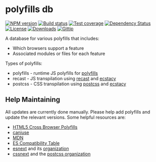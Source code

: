 
# polyfills db

[![NPM version][npm-image]][npm-url]
[![Build status][travis-image]][travis-url]
[![Test coverage][coveralls-image]][coveralls-url]
[![Dependency Status][david-image]][david-url]
[![License][license-image]][license-url]
[![Downloads][downloads-image]][downloads-url]
[![Gittip][gittip-image]][gittip-url]


A database for various polyfills that includes:

- Which browsers support a feature
- Associated modules or files for each feature

Types of polyfills:

- polyfills - runtime JS polyfills for [polyfills](http://github.com/polyfills/polyfills)
- recast - JS transpilation using [recast](https://github.com/benjamn/recast) and [ecstacy](https://github.com/polyfills/ecstacy)
- postcss - CSS transpilation using [postcss](https://github.com/postcss/postcss) and [ecstacy](https://github.com/polyfills/ecstacy)

## Help Maintaining

All updates are currently done manually.
Please help add polyfills and update the relevant versions.
Some helpful resources are:

- [HTML5 Cross Browser Polyfills](https://github.com/Modernizr/Modernizr/wiki/HTML5-Cross-browser-Polyfills)
- [caniuse](http://caniuse.com)
- [MDN](https://developer.mozilla.org/en-US/)
- [ES Compatibility Table](http://kangax.github.io/compat-table/es6/)
- [esnext](https://github.com/esnext/esnext) and its [organization](https://github.com/esnext)
- [cssnext](https://github.com/cssnext/cssnext) and the [postcss organization](https://github.com/postcss)

[npm-image]: https://img.shields.io/npm/v/polyfills-db.svg?style=flat-square
[npm-url]: https://npmjs.org/package/polyfills-db
[github-tag]: http://img.shields.io/github/tag/polyfills/db.svg?style=flat-square
[github-url]: https://github.com/polyfills/db/tags
[travis-image]: https://img.shields.io/travis/polyfills/db.svg?style=flat-square
[travis-url]: https://travis-ci.org/polyfills/db
[coveralls-image]: https://img.shields.io/coveralls/polyfills/db.svg?style=flat-square
[coveralls-url]: https://coveralls.io/r/polyfills/db?branch=master
[david-image]: http://img.shields.io/david/polyfills/db.svg?style=flat-square
[david-url]: https://david-dm.org/polyfills/db
[license-image]: http://img.shields.io/npm/l/polyfills-db.svg?style=flat-square
[license-url]: LICENSE
[downloads-image]: http://img.shields.io/npm/dm/polyfills-db.svg?style=flat-square
[downloads-url]: https://npmjs.org/package/polyfills-db
[gittip-image]: https://img.shields.io/gittip/jonathanong.svg?style=flat-square
[gittip-url]: https://www.gittip.com/jonathanong/
